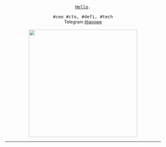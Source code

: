 <p align="center">
  <samp><a href="https://lampgram.com">Hello</a>.<br><br>#ceo #cto, #defi, #tech</samp>

  <br>
  Telegram <a href="https://t.me/avowe">@avowe</a>
  <br>
  <br>
  <img src="https://i.imgur.com/HqaslLg.gif" width="350" />
</p>

------------

